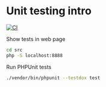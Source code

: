 # Unit testing intro
[![CI](https://github.com/bossan/unit-test-intro/actions/workflows/ci.yml/badge.svg?branch=master&event=push)](https://github.com/bossan/unit-test-intro/actions/workflows/ci.yml)

Show tests in web page
```bash
cd src
php -S localhost:8888
```

Run PHPUnit tests
```bash
./vendor/bin/phpunit --testdox test
```
